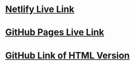 # [Netlify Live Link](https://zingy-fudge-ccfa6a.netlify.app/)
# [GitHub Pages Live Link](https://truemlam.github.io/plain-html/)
# [GitHub Link of HTML Version](https://github.com/trueMlam/MyFirstRepo/tree/master/ALAB%20320H.1.2/plain-html)
